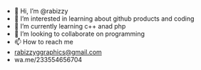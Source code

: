 - 👋 Hi, I’m @rabizzy
- 👀 I’m interested in learning about github products and coding
- 🌱 I’m currently learning c++ anad php
- 💞️ I’m looking to collaborate on programming
- 📫 How to reach me
- rabizzyggraphics@gmail.com
- wa.me/233554656704

<!---
rabizzygraphics/rabizzygraphics is a ✨ special ✨ repository because its `README.md` (this file) appears on your GitHub profile.
You can click the Preview link to take a look at your changes.
--->
